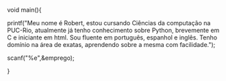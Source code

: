 void main(){

printf("Meu nome é Robert, estou cursando Ciências da computação na PUC-Rio, atualmente já tenho conhecimento sobre Python, brevemente em C e iniciante em html.
Sou fluente em português, espanhol e inglês.
Tenho domínio na área de exatas, aprendendo sobre a mesma com facilidade.");

scanf("%e",&emprego);

}

<!---
robertDoidao/robertDoidao is a ✨ special ✨ repository because its `README.md` (this file) appears on your GitHub profile.
You can click the Preview link to take a look at your changes.
--->
